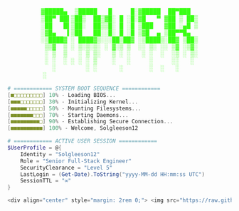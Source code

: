 <!-- ASCII Art Header with Glitch Effect -->
<pre align="center" style="color:#39FF14;font-family:'Courier New'">
▓█████▄  ▒█████   █     █░▓█████  ██▀███  
▒██▀ ██▌▒██▒  ██▒▓█░ █ ░█░▓█   ▀ ▓██ ▒ ██▒
░██   █▌▒██░  ██▒▒█░ █ ░█ ▒███   ▓██ ░▄█ ▒
░▓█▄   ▌▒██   ██░░█░ █ ░█ ▒▓█  ▄ ▒██▀▀█▄  
░▒████▓ ░ ████▓▒░░░██▒██▓ ░▒████▒░██▓ ▒██▒
 ▒▒▓  ▒ ░ ▒░▒░▒░ ░ ▓░▒ ▒  ░░ ▒░ ░░ ▒▓ ░▒▓░
 ░ ▒  ▒   ░ ▒ ▒░   ▒ ░ ░   ░ ░  ░  ░▒ ░ ▒░
 ░ ░  ░ ░ ░ ░ ▒    ░   ░     ░     ░░   ░ 
   ░        ░ ░      ░       ░  ░   ░     
 ░                                         
</pre>

```powershell
# ============ SYSTEM BOOT SEQUENCE ============
[■□□□□□□□□□] 10% - Loading BIOS...
[■■■□□□□□□□] 30% - Initializing Kernel...
[■■■■■□□□□□] 50% - Mounting Filesystems...
[■■■■■■■□□□] 70% - Starting Daemons...
[■■■■■■■■■□] 90% - Establishing Secure Connection...
[■■■■■■■■■■] 100% - Welcome, Solgleeson12

# ============ ACTIVE USER SESSION ============
$UserProfile = @{
    Identity = "Solgleeson12"
    Role = "Senior Full-Stack Engineer"
    SecurityClearance = "Level 5"
    LastLogin = (Get-Date).ToString("yyyy-MM-dd HH:mm:ss UTC")
    SessionTTL = "∞"
}

<div align="center" style="margin: 2rem 0;"> <img src="https://raw.githubusercontent.com/Solgleeson12/Solgleeson12/main/assets/cyberpunk-divider.gif" alt="Cyberpunk divider" width="600"/> </div>
